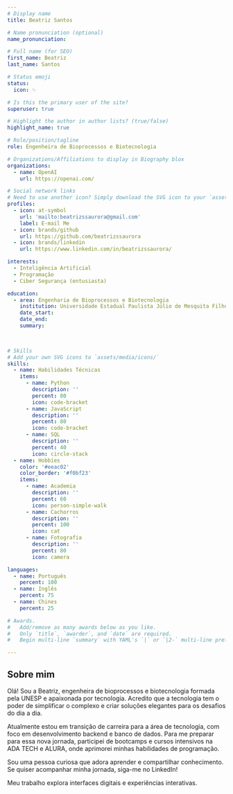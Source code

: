 ```yaml
---
# Display name
title: Beatriz Santos

# Name pronunciation (optional)
name_pronunciation: 

# Full name (for SEO)
first_name: Beatriz
last_name: Santos

# Status emoji
status:
  icon: ✨

# Is this the primary user of the site?
superuser: true

# Highlight the author in author lists? (true/false)
highlight_name: true

# Role/position/tagline
role: Engenheira de Bioprocessos e Biotecnologia

# Organizations/Affiliations to display in Biography blox
organizations:
  - name: OpenAI
    url: https://openai.com/

# Social network links
# Need to use another icon? Simply download the SVG icon to your `assets/media/icons/` folder.
profiles:
  - icon: at-symbol
    url: 'mailto:beatrizssaurora@gmail.com'
    label: E-mail Me
  - icon: brands/github
    url: https://github.com/beatrizssaurora
  - icon: brands/linkedin
    url: https://www.linkedin.com/in/beatrizssaurora/

interests:
  - Inteligência Artificial
  - Programação
  - Ciber Segurança (entusiasta)

education:
  - area: Engenharia de Bioprocessos e Biotecnologia
    institution: Universidade Estadual Paulista Júlio de Mesquita Filho - UNESP
    date_start: 
    date_end: 
    summary: 

  

# Skills
# Add your own SVG icons to `assets/media/icons/`
skills:
  - name: Habilidades Técnicas
    items:
      - name: Python
        description: ''
        percent: 80
        icon: code-bracket
      - name: JavaScript
        description: ''
        percent: 80
        icon: code-bracket
      - name: SQL
        description: ''
        percent: 40
        icon: circle-stack
  - name: Hobbies
    color: '#eeac02'
    color_border: '#f0bf23'
    items:
      - name: Academia
        description: ''
        percent: 60
        icon: person-simple-walk
      - name: Cachorros
        description: ''
        percent: 100
        icon: cat
      - name: Fotografia
        description: ''
        percent: 80
        icon: camera

languages:
  - name: Português
    percent: 100
  - name: Inglês
    percent: 75
  - name: Chines
    percent: 25

# Awards.
#   Add/remove as many awards below as you like.
#   Only `title`, `awarder`, and `date` are required.
#   Begin multi-line `summary` with YAML's `|` or `|2-` multi-line prefix and indent 2 spaces below.

---
```


## Sobre mim

Olá! Sou a Beatriz, engenheira de bioprocessos e biotecnologia formada pela UNESP e apaixonada por tecnologia. Acredito que a tecnologia tem o poder de simplificar o complexo e criar soluções elegantes para os desafios do dia a dia.

Atualmente estou em transição de carreira para a área de tecnologia, com foco em desenvolvimento backend e banco de dados. Para me preparar para essa nova jornada, participei de bootcamps e cursos intensivos na ADA TECH e ALURA, onde aprimorei minhas habilidades de programação.

Sou uma pessoa curiosa que adora aprender e compartilhar conhecimento. Se quiser acompanhar minha jornada, siga-me no LinkedIn!

Meu trabalho explora interfaces digitais e experiências interativas.
